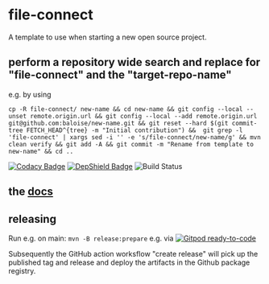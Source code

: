 # file-connect
A template to use when starting a new open source project.

## perform a repository wide search and replace for "file-connect" and the "target-repo-name"

e.g. by using

```
cp -R file-connect/ new-name && cd new-name && git config --local --unset remote.origin.url && git config --local --add remote.origin.url git@github.com:baloise/new-name.git && git reset --hard $(git commit-tree FETCH_HEAD^{tree} -m "Initial contribution") &&  git grep -l 'file-connect' | xargs sed -i '' -e 's/file-connect/new-name/g' && mvn clean verify && git add -A && git commit -m "Rename from template to new-name" && cd ..
```
[![Codacy Badge](https://api.codacy.com/project/badge/Grade/bf6fa237dd934970991ecba2c66db23e)](https://app.codacy.com/app/CC21-EDW/file-connect?utm_source=github.com&utm_medium=referral&utm_content=CC21-EDW/file-connect&utm_campaign=Badge_Grade_Dashboard)
[![DepShield Badge](https://depshield.sonatype.org/badges/CC21-EDW/file-connect/depshield.svg)](https://depshield.github.io)
![Build Status](https://github.com/CC21-EDW/file-connect/workflows/CI/badge.svg)

## the [docs](docs/index.md)

## releasing

Run e.g. on main: `mvn -B release:prepare` e.g. via [![Gitpod ready-to-code](https://img.shields.io/badge/Gitpod-ready--to--code-blue?logo=gitpod)](https://gitpod.io#https://github.com/CC21-EDW/file-connect)

Subsequently the GitHub action worksflow "create release" will pick up the published tag and release and deploy the artifacts in the Github package registry.
